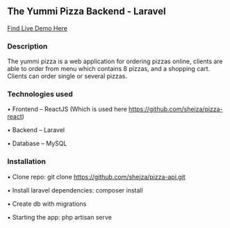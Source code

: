 ## The Yummi Pizza Backend - Laravel

[Find Live Demo Here](https://pizzayummyy.herokuapp.com/)

### Description

The yummi pizza is a web application for ordering pizzas online, clients are able to order from menu which contains 8 pizzas, and a shopping cart. Clients can order single or several pizzas.

### Technologies used 
• Frontend – ReactJS (Which is used here https://github.com/shejza/pizza-react)

• Backend – Laravel

• Database – MySQL

### Installation
• Clone repo: git clone https://github.com/shejza/pizza-api.git

• Install laravel dependencies: composer install

• Create db with migrations

• Starting the app: php artisan serve 
